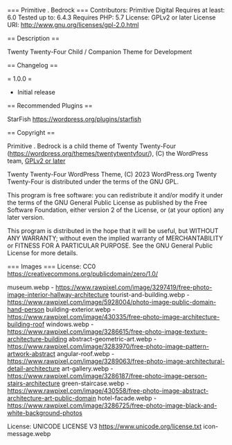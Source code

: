 === Primitive . Bedrock ===
Contributors: Primitive Digital
Requires at least: 6.0
Tested up to: 6.4.3
Requires PHP: 5.7
License: GPLv2 or later
License URI: http://www.gnu.org/licenses/gpl-2.0.html

== Description ==

Twenty Twenty-Four Child / Companion Theme for Development

== Changelog ==

= 1.0.0 =
* Initial release

== Recommended Plugins ==

StarFish
https://wordpress.org/plugins/starfish

== Copyright ==

Primitive . Bedrock is a child theme of Twenty Twenty-Four (https://wordpress.org/themes/twentytwentyfour/), (C) the WordPress team, [GPLv2 or later](http://www.gnu.org/licenses/gpl-2.0.html)

Twenty Twenty-Four WordPress Theme, (C) 2023 WordPress.org
Twenty Twenty-Four is distributed under the terms of the GNU GPL.

This program is free software: you can redistribute it and/or modify
it under the terms of the GNU General Public License as published by
the Free Software Foundation, either version 2 of the License, or
(at your option) any later version.

This program is distributed in the hope that it will be useful,
but WITHOUT ANY WARRANTY; without even the implied warranty of
MERCHANTABILITY or FITNESS FOR A PARTICULAR PURPOSE. See the
GNU General Public License for more details.

=== Images ===
License: CC0 https://creativecommons.org/publicdomain/zero/1.0/

museum.webp - https://www.rawpixel.com/image/3297419/free-photo-image-interior-hallway-architecture
tourist-and-building.webp - https://www.rawpixel.com/image/5928004/photo-image-public-domain-hand-person
building-exterior.webp - https://www.rawpixel.com/image/430335/free-photo-image-architecture-building-roof
windows.webp - https://www.rawpixel.com/image/3286615/free-photo-image-texture-architecture-building
abstract-geometric-art.webp - https://www.rawpixel.com/image/3283970/free-photo-image-pattern-artwork-abstract
angular-roof.webp - https://www.rawpixel.com/image/3289063/free-photo-image-architectural-detail-architecture
art-gallery.webp - https://www.rawpixel.com/image/3286187/free-photo-image-person-stairs-architecture
green-staircase.webp - https://www.rawpixel.com/image/430558/free-photo-image-abstract-architecture-art-public-domain
hotel-facade.webp - https://www.rawpixel.com/image/3286725/free-photo-image-black-and-white-background-photos

License: UNICODE LICENSE V3 https://www.unicode.org/license.txt
icon-message.webp